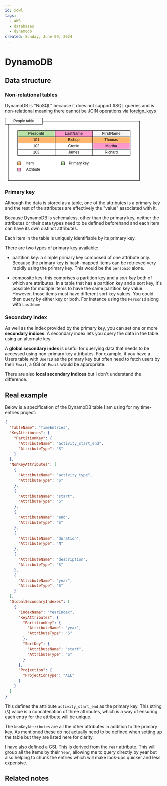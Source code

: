 ```yaml
---
id: xowl
tags:
  - AWS
  - databases
  - dynamodb
created: Sunday, June 09, 2024
---
```


# DynamoDB

## Data structure

### Non-relational tables

DynamoDB is "NoSQL" because it does not support #SQL queries and is
non-relational meaning there cannot be JOIN operations via
[foreign_keys](Foreign_keys_in_SQL.md)

![](/static/dynamodb.png)

### Primary key

Although the data is stored as a table, one of the attributes is a primary key
and the rest of the attributes are effectively the "value" associated with it.

Because DynamoDB is schemaless, other than the primary key, neither the
attributes or their data types need to be defined beforehand and each item can
have its own distinct attributes.

Each item in the table is uniquely identifiable by its primary key.

There are two types of primary key available:

- partition key: a simple primary key composed of one attribute only. Because
  the primary key is hash-mapped items can be retrieved very rapidly using the
  primary key. This would be the `personId` alone.

- composite key: this comprises a partition key and a _sort key_ both of which
  are attributes. In a table that has a partition key and a sort key, it's
  possible for multiple items to have the same partition key value. However,
  those items must have different sort key values. You could then query by
  either key or both. For instance using the `PersonId` along with `LastName`

### Secondary index

As well as the index provided by the primary key, you can set one or more
**secondary indices**. A secondary index lets you query the data in the table
using an alternate key.

A **global secondary index** is useful for querying data that needs to be
accessed using non-primary key attributes. For example, if you have a Users
table with `UserID` as the primary key but often need to fetch users by their
`Email`, a GSI on `Email` would be appropriate.

There are also **local secondary indices** but I don't understand the
difference.

## Real example

Below is a specification of the DynamoDB table I am using for my time-entries
project:

```json
{
  "TableName": "TimeEntries",
  "KeyAttributes": {
    "PartitionKey": {
      "AttributeName": "activity_start_end",
      "AttributeType": "S"
    }
  },
  "NonKeyAttributes": [
    {
      "AttributeName": "activity_type",
      "AttributeType": "S"
    },
    {
      "AttributeName": "start",
      "AttributeType": "S"
    },
    {
      "AttributeName": "end",
      "AttributeType": "S"
    },
    {
      "AttributeName": "duration",
      "AttributeType": "N"
    },
    {
      "AttributeName": "description",
      "AttributeType": "S"
    },
    {
      "AttributeName": "year",
      "AttributeType": "S"
    }
  ],
  "GlobalSecondaryIndexes": [
    {
      "IndexName": "YearIndex",
      "KeyAttributes": {
        "PartitionKey": {
          "AttributeName": "year",
          "AttributeType": "S"
        },
        "SortKey": {
          "AttributeName": "start",
          "AttributeType": "S"
        }
      },
      "Projection": {
        "ProjectionType": "ALL"
      }
    }
  ]
}
```

This defines the attribute `activity_start_end` as the primary key. This string
(`S`) value is a concatenation of three attributes, which is a way of ensuring
each entry for the attribute will be unique.

The `NonKeyAttributes` are all the other attributes in addition to the primary
key. As mentioned these do not actually need to be defined when setting up the
table but they are listed here for clarity.

I have also defined a GSI. This is derived from the `Year` attribute. This will
group all the items by their `Year`, allowing me to query directly by year but
also helping to chunk the entries which will make look-ups quicker and less
expensive.

## Related notes

